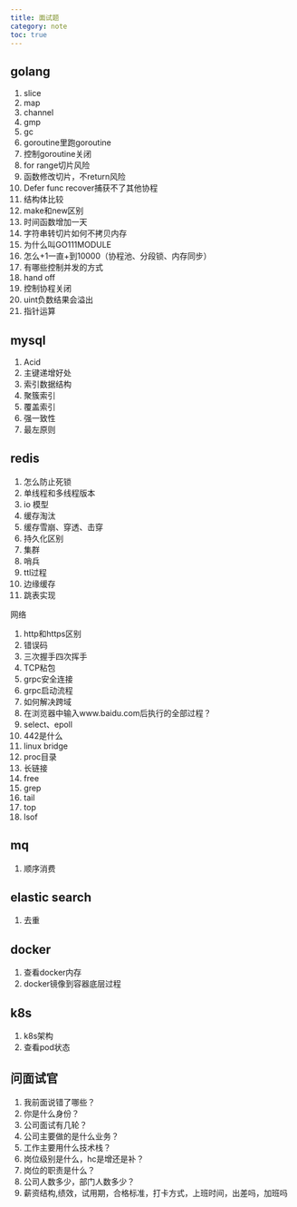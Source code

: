 ```yaml
---
title: 面试题
category: note
toc: true
---
```


## golang

1. slice
2. map
3. channel
4. gmp
5. gc
6. goroutine里跑goroutine
7. 控制goroutine关闭
8. for range切片风险
9. 函数修改切片，不return风险
10. Defer func recover捕获不了其他协程
11. 结构体比较
12. make和new区别
13. 时间函数增加一天
14. 字符串转切片如何不拷贝内存
15. 为什么叫GO111MODULE
16. 怎么+1一直+到10000（协程池、分段锁、内存同步）
17. 有哪些控制并发的方式
18. hand off
19. 控制协程关闭
20. uint负数结果会溢出
21. 指针运算

## mysql

1. Acid
2. 主键递增好处
3. 索引数据结构
4. 聚簇索引
5. 覆盖索引
6. 强一致性
7. 最左原则

## redis

1. 怎么防止死锁
2. 单线程和多线程版本
3. io 模型
4. 缓存淘汰
5. 缓存雪崩、穿透、击穿
6. 持久化区别
7. 集群
8. 哨兵
9. ttl过程
10. 边缘缓存
11. 跳表实现

网络

1. http和https区别
2. 错误码
3. 三次握手四次挥手
4. TCP粘包
5. grpc安全连接
6. grpc启动流程
7. 如何解决跨域
8. 在浏览器中输入www.baidu.com后执行的全部过程？
9. select、epoll
10. 442是什么
11. linux bridge
12. proc目录
13. 长链接
14. free
15. grep
16. tail
17. top
18. lsof

## mq

1. 顺序消费

## elastic search

1. 去重

## docker

1. 查看docker内存
2. docker镜像到容器底层过程

## k8s

1. k8s架构
2. 查看pod状态

## 问面试官

1. 我前面说错了哪些？
2. 你是什么身份？
3. 公司面试有几轮？
4. 公司主要做的是什么业务？
5. 工作主要用什么技术栈？
6. 岗位级别是什么，hc是增还是补？
7. 岗位的职责是什么？
8. 公司人数多少，部门人数多少？
9. 薪资结构,绩效，试用期，合格标准，打卡方式，上班时间，出差吗，加班吗
